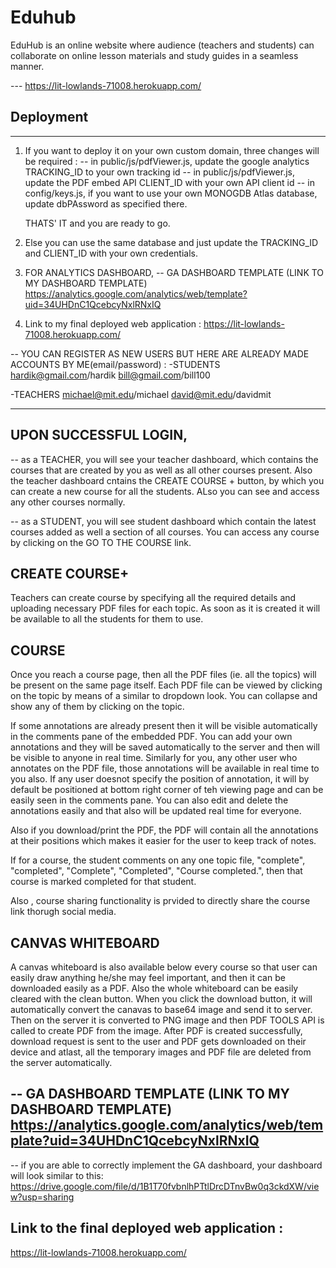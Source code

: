 # Eduhub
EduHub is an online website where audience (teachers and students) can collaborate on online lesson materials and study guides in a seamless manner.

--- https://lit-lowlands-71008.herokuapp.com/ 

## Deployment
---
1. If you want to deploy it on your own custom domain, three changes will be required :
   -- in public/js/pdfViewer.js, update the google analytics TRACKING_ID to your own tracking id
   -- in public/js/pdfViewer.js, update the PDF embed API CLIENT_ID with your own API client id
   -- in config/keys.js, if you want to use your own MONOGDB Atlas database, update dbPAssword as specified there.

   THATS' IT and you are ready to go.

2. Else you can use the same database and just update the TRACKING_ID and CLIENT_ID with your own credentials.

3. FOR ANALYTICS DASHBOARD,
-- GA DASHBOARD TEMPLATE (LINK TO MY DASHBOARD TEMPLATE)
https://analytics.google.com/analytics/web/template?uid=34UHDnC1QcebcyNxlRNxIQ

4. Link to my final deployed web application :
   https://lit-lowlands-71008.herokuapp.com/

-- YOU CAN REGISTER AS NEW USERS BUT HERE ARE ALREADY MADE ACCOUNTS BY ME(email/password) :
-STUDENTS
hardik@gmail.com/hardik
bill@gmail.com/bill100

-TEACHERS
michael@mit.edu/michael
david@mit.edu/davidmit

---

## UPON SUCCESSFUL LOGIN,

-- as a TEACHER, you will see your teacher dashboard, which contains the courses that are created by you as well as all other courses present. Also the teacher dashboard cntains the CREATE COURSE + button, by which you can create a new course for all the students. ALso you can see and access any other courses normally.

-- as a STUDENT, you will see student dashboard which contain the latest courses added as well a section of all courses. You can access any course by clicking on the GO TO THE COURSE link.

## CREATE COURSE+
Teachers can create course by specifying all the required details and uploading necessary PDF files for each topic. As soon as it is created it will be available to all the students for them to use.

## COURSE
Once you reach a course page, then all the PDF files (ie. all the topics) will be present on the same page itself. Each PDF file can be viewed by clicking on the topic by means of a similar to dropdown look. You can collapse and show any of them by clicking on the topic.

If some annotations are already present then it will be visible automatically in the comments pane of the embedded PDF. You can add your own annotations and they will be saved automatically to the server and then will be visible to anyone in real time. Similarly for you, any other user who annotates on the PDF file, those annotations will be available in real time to you also. If any user doesnot specify the position of annotation, it will by default be positioned at bottom right corner of teh viewing page and can be easily seen in the comments pane.
You can also edit and delete the annotations easily and that also will be updated real time for everyone.

Also if you download/print the PDF, the PDF will contain all the annotations at their positions which makes it easier for the user to keep track of notes.

If for a course, the student comments on any one topic file, "complete", "completed", "Complete", "Completed", "Course completed.", then that course is marked completed for that student.

Also , course sharing functionality is prvided to directly share the course link thorugh social media.

## CANVAS WHITEBOARD
A canvas whiteboard is also available below every course so that user can easily draw anything he/she may feel important, and then it can be downloaded easily as a PDF. Also the whole whiteboard can be easily cleared with the clean button. When you click the download button, it will automatically convert the canavas to base64 image and send it to server. Then on the server it is converted to PNG image and then PDF TOOLS API is called to create PDF from the image. After PDF is created successfully, download request is sent to the user and PDF gets downloaded on their device and atlast, all the temporary images and PDF file are deleted from the server automatically.


-- GA DASHBOARD TEMPLATE (LINK TO MY DASHBOARD TEMPLATE)
https://analytics.google.com/analytics/web/template?uid=34UHDnC1QcebcyNxlRNxIQ
---

-- if you are able to correctly implement the GA dashboard, your dashboard will look similar to this:
https://drive.google.com/file/d/1B1T70fvbnlhPTtlDrcDTnvBw0q3ckdXW/view?usp=sharing


## Link to the final deployed web application :
https://lit-lowlands-71008.herokuapp.com/
